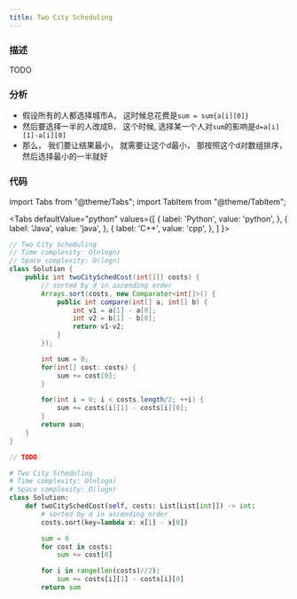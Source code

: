 ```yaml
---
title: Two City Scheduling
---
```


### 描述

TODO

### 分析

* 假设所有的人都选择城市A， 这时候总花费是`sum = sum{a[i][0]}`
* 然后要选择一半的人改成B， 这个时候, 选择某一个人对`sum`的影响是`d=a[i][1]-a[i][0]`
* 那么， 我们要让结果最小， 就需要让这个d最小， 那按照这个d对数组排序，然后选择最小的一半就好

### 代码

import Tabs from "@theme/Tabs";
import TabItem from "@theme/TabItem";

<Tabs
defaultValue="python"
values={[
{ label: 'Python', value: 'python', },
{ label: 'Java', value: 'java', },
{ label: 'C++', value: 'cpp', },
]
}>
<TabItem value="java">

```java
// Two City Scheduling
// Time complexity: O(nlogn)
// Space complexity: O(logn)
class Solution {
    public int twoCitySchedCost(int[][] costs) {
        // sorted by d in ascending order
        Arrays.sort(costs, new Comparator<int[]>() {
            public int compare(int[] a, int[] b) {
                int v1 = a[1] - a[0];    
                int v2 = b[1] - b[0];
                return v1-v2;
            }
        });

        int sum = 0;
        for(int[] cost: costs) {
            sum += cost[0];
        }

        for(int i = 0; i < costs.length/2; ++i) {
            sum += costs[i][1] - costs[i][0];
        }
        return sum;
    }
}
```

</TabItem>
<TabItem value="cpp">

```cpp
// TODO
```

</TabItem>

<TabItem value="python">

```python
# Two City Scheduling
# Time complexity: O(nlogn)
# Space complexity: O(logn)
class Solution:
    def twoCitySchedCost(self, costs: List[List[int]]) -> int:
        # sorted by d in ascending order
        costs.sort(key=lambda x: x[1] - x[0])

        sum = 0
        for cost in costs:
            sum += cost[0]

        for i in range(len(costs)//2):
            sum += costs[i][1] - costs[i][0]
        return sum
```

</TabItem>
</Tabs>
